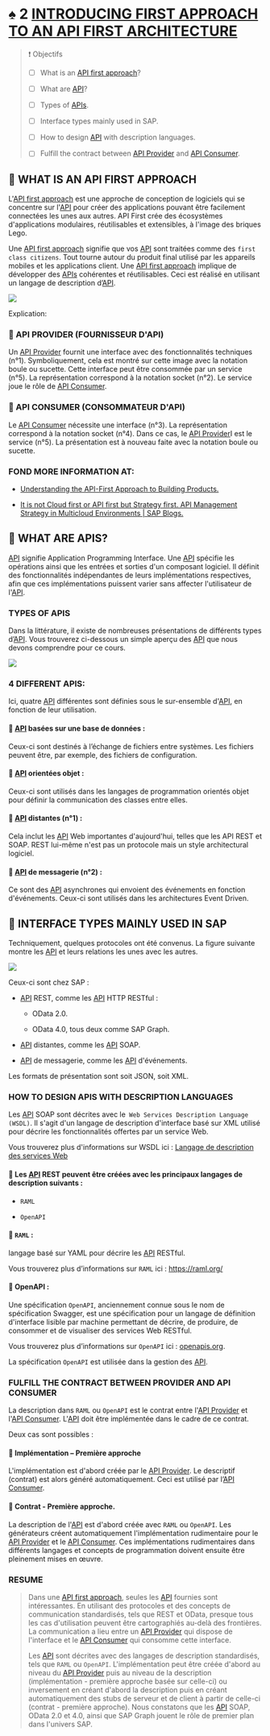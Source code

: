 # ♠ 2 [INTRODUCING FIRST APPROACH TO AN API FIRST ARCHITECTURE](https://learning.sap.com/learning-journeys/developing-with-sap-integration-suite/undergoing-a-first-approach-with-an-api_ccfd23d7-c298-4606-9af8-3c4f2ac91824)

> :exclamation: Objectifs
>
> - [ ] What is an [API first approach](../☼%20UNIT%200%20-%20Lexicon/♠%20API%20First%20Approach.md)?
>
> - [ ] What are [API](../☼%20UNIT%200%20-%20Lexicon/♠%20API.md)?
>
> - [ ] Types of [APIs](../☼%20UNIT%200%20-%20Lexicon/♠%20API.md).
>
> - [ ] Interface types mainly used in SAP.
>
> - [ ] How to design [API](../☼%20UNIT%200%20-%20Lexicon/♠%20API.md) with description languages.
>
> - [ ] Fulfill the contract between [API Provider](../☼%20UNIT%200%20-%20Lexicon/♠%20API%20Provider.md) and [API Consumer](../☼%20UNIT%200%20-%20Lexicon/♠%20API%20Consumer.md).

## :closed_book: WHAT IS AN API FIRST APPROACH

L'[API first approach](../☼%20UNIT%200%20-%20Lexicon/♠%20API%20First%20Approach.md) est une approche de conception de logiciels qui se concentre sur l'[API](../☼%20UNIT%200%20-%20Lexicon/♠%20API.md) pour créer des applications pouvant être facilement connectées les unes aux autres. API First crée des écosystèmes d'applications modulaires, réutilisables et extensibles, à l'image des briques Lego.

Une [API first approach](../☼%20UNIT%200%20-%20Lexicon/♠%20API%20First%20Approach.md) signifie que vos [API](../☼%20UNIT%200%20-%20Lexicon/♠%20API.md) sont traitées comme des `first class citizens`. Tout tourne autour du produit final utilisé par les appareils mobiles et les applications client. Une [API first approach](../☼%20UNIT%200%20-%20Lexicon/♠%20API%20First%20Approach.md) implique de développer des [APIs](../☼%20UNIT%200%20-%20Lexicon/♠%20API.md) cohérentes et réutilisables. Ceci est réalisé en utilisant un langage de description d’[API](../☼%20UNIT%200%20-%20Lexicon/♠%20API.md).

![](./RESSOURCES/CLD900_20_U1L2_001.png)

Explication:

### :small_red_triangle_down: API PROVIDER (FOURNISSEUR D'API)

Un [API Provider](../☼%20UNIT%200%20-%20Lexicon/♠%20API%20Provider.md) fournit une interface avec des fonctionnalités techniques (n°1). Symboliquement, cela est montré sur cette image avec la notation boule ou sucette. Cette interface peut être consommée par un service (n°5). La représentation correspond à la notation socket (n°2). Le service joue le rôle de [API Consumer](../☼%20UNIT%200%20-%20Lexicon/♠%20API%20Consumer.md).

### :small_red_triangle_down: API CONSUMER (CONSOMMATEUR D'API)

Le [API Consumer](../☼%20UNIT%200%20-%20Lexicon/♠%20API%20Consumer.md) nécessite une interface (n°3). La représentation correspond à la notation socket (n°4). Dans ce cas, le [API Provider](../☼%20UNIT%200%20-%20Lexicon/♠%20API%20Provider.md)I est le service (n°5). La présentation est à nouveau faite avec la notation boule ou sucette.

### FOND MORE INFORMATION AT:

- [Understanding the API-First Approach to Building Products.](https://swagger.io/resources/articles/adopting-an-api-first-approach)

- [It is not Cloud first or API first but Strategy first. API Management Strategy in Multicloud Environments | SAP Blogs.](https://blogs.sap.com/2019/02/08/it-is-not-cloud-first-or-api-first-but-strategy-first-api-management-strategy-in-multicloud-environments/)

## :closed_book: WHAT ARE APIS?

[API](../☼%20UNIT%200%20-%20Lexicon/♠%20API.md) signifie Application Programming Interface. Une [API](../☼%20UNIT%200%20-%20Lexicon/♠%20API.md) spécifie les opérations ainsi que les entrées et sorties d'un composant logiciel. Il définit des fonctionnalités indépendantes de leurs implémentations respectives, afin que ces implémentations puissent varier sans affecter l'utilisateur de l'[API](../☼%20UNIT%200%20-%20Lexicon/♠%20API.md).

### TYPES OF APIS

Dans la littérature, il existe de nombreuses présentations de différents types d’[API](../☼%20UNIT%200%20-%20Lexicon/♠%20API.md). Vous trouverez ci-dessous un simple aperçu des [API](../☼%20UNIT%200%20-%20Lexicon/♠%20API.md) que nous devons comprendre pour ce cours.

![](./RESSOURCES/CLD900_20_U1L2_002.png)

### 4 DIFFERENT APIS:

Ici, quatre [API](../☼%20UNIT%200%20-%20Lexicon/♠%20API.md) différentes sont définies sous le sur-ensemble d'[API](../☼%20UNIT%200%20-%20Lexicon/♠%20API.md), en fonction de leur utilisation.

#### :small_red_triangle_down: [API](../☼%20UNIT%200%20-%20Lexicon/♠%20API.md) basées sur une base de données :

Ceux-ci sont destinés à l’échange de fichiers entre systèmes. Les fichiers peuvent être, par exemple, des fichiers de configuration.

#### :small_red_triangle_down: [API](../☼%20UNIT%200%20-%20Lexicon/♠%20API.md) orientées objet :

Ceux-ci sont utilisés dans les langages de programmation orientés objet pour définir la communication des classes entre elles.

#### :small_red_triangle_down: [API](../☼%20UNIT%200%20-%20Lexicon/♠%20API.md) distantes (n°1) :

Cela inclut les [API](../☼%20UNIT%200%20-%20Lexicon/♠%20API.md) Web importantes d'aujourd'hui, telles que les API REST et SOAP. REST lui-même n'est pas un protocole mais un style architectural logiciel.

#### :small_red_triangle_down: [API](../☼%20UNIT%200%20-%20Lexicon/♠%20API.md) de messagerie (n°2) :

Ce sont des [API](../☼%20UNIT%200%20-%20Lexicon/♠%20API.md) asynchrones qui envoient des événements en fonction d'événements. Ceux-ci sont utilisés dans les architectures Event Driven.

## :closed_book: INTERFACE TYPES MAINLY USED IN SAP

Techniquement, quelques protocoles ont été convenus. La figure suivante montre les [API](../☼%20UNIT%200%20-%20Lexicon/♠%20API.md) et leurs relations les unes avec les autres.

![](./RESSOURCES/CLD900_20_U1L2_003.png)

Ceux-ci sont chez SAP :

- [API](../☼%20UNIT%200%20-%20Lexicon/♠%20API.md) REST, comme les [API](../☼%20UNIT%200%20-%20Lexicon/♠%20API.md) HTTP RESTful :

  - OData 2.0.

  - OData 4.0, tous deux comme SAP Graph.

- [API](../☼%20UNIT%200%20-%20Lexicon/♠%20API.md) distantes, comme les [API](../☼%20UNIT%200%20-%20Lexicon/♠%20API.md) SOAP.

- [API](../☼%20UNIT%200%20-%20Lexicon/♠%20API.md) de messagerie, comme les [API](../☼%20UNIT%200%20-%20Lexicon/♠%20API.md) d'événements.

Les formats de présentation sont soit JSON, soit XML.

### HOW TO DESIGN APIS WITH DESCRIPTION LANGUAGES

Les [API](../☼%20UNIT%200%20-%20Lexicon/♠%20API.md) SOAP sont décrites avec le` Web Services Description Language (WSDL)`. Il s'agit d'un langage de description d'interface basé sur XML utilisé pour décrire les fonctionnalités offertes par un service Web.

Vous trouverez plus d'informations sur WSDL ici : [Langage de description des services Web](https://en.wikipedia.org/wiki/Web_Services_Description_Language)

#### :small_red_triangle_down: Les [API](../☼%20UNIT%200%20-%20Lexicon/♠%20API.md) REST peuvent être créées avec les principaux langages de description suivants :

- `RAML`

- `OpenAPI`

#### :small_red_triangle_down: `RAML` :

langage basé sur YAML pour décrire les [API](../☼%20UNIT%200%20-%20Lexicon/♠%20API.md) RESTful.

Vous trouverez plus d’informations sur `RAML` ici : https://raml.org/

#### :small_red_triangle_down: OpenAPI :

Une spécification `OpenAPI`, anciennement connue sous le nom de spécification Swagger, est une spécification pour un langage de définition d'interface lisible par machine permettant de décrire, de produire, de consommer et de visualiser des services Web RESTful.

Vous trouverez plus d’informations sur `OpenAPI` ici : [openapis.org](https://www.``openapi``s.org/).

La spécification `OpenAPI` est utilisée dans la gestion des [API](../☼%20UNIT%200%20-%20Lexicon/♠%20API.md).

### FULFILL THE CONTRACT BETWEEN PROVIDER AND API CONSUMER

La description dans `RAML` ou `OpenAPI` est le contrat entre l'[API Provider](../☼%20UNIT%200%20-%20Lexicon/♠%20API%20Provider.md) et l'[API Consumer](../☼%20UNIT%200%20-%20Lexicon/♠%20API%20Consumer.md). L'[API](../☼%20UNIT%200%20-%20Lexicon/♠%20API.md) doit être implémentée dans le cadre de ce contrat.

Deux cas sont possibles :

#### :small_red_triangle_down: Implémentation – Première approche

L'implémentation est d'abord créée par le [API Provider](../☼%20UNIT%200%20-%20Lexicon/♠%20API%20Provider.md). Le descriptif (contrat) est alors généré automatiquement. Ceci est utilisé par l’[API Consumer](../☼%20UNIT%200%20-%20Lexicon/♠%20API%20Consumer.md).

#### :small_red_triangle_down: Contrat - Première approche.

La description de l'[API](../☼%20UNIT%200%20-%20Lexicon/♠%20API.md) est d'abord créée avec `RAML` ou `OpenAPI`. Les générateurs créent automatiquement l'implémentation rudimentaire pour le [API Provider](../☼%20UNIT%200%20-%20Lexicon/♠%20API%20Provider.md) et le [API Consumer](../☼%20UNIT%200%20-%20Lexicon/♠%20API%20Consumer.md). Ces implémentations rudimentaires dans différents langages et concepts de programmation doivent ensuite être pleinement mises en œuvre.

### RESUME

> Dans une [API first approach](../☼%20UNIT%200%20-%20Lexicon/♠%20API%20First%20Approach.md), seules les [API](../☼%20UNIT%200%20-%20Lexicon/♠%20API.md) fournies sont intéressantes. En utilisant des protocoles et des concepts de communication standardisés, tels que REST et OData, presque tous les cas d'utilisation peuvent être cartographiés au-delà des frontières. La communication a lieu entre un [API Provider](../☼%20UNIT%200%20-%20Lexicon/♠%20API%20Provider.md) qui dispose de l'interface et le [API Consumer](../☼%20UNIT%200%20-%20Lexicon/♠%20API%20Consumer.md) qui consomme cette interface.
>
> Les [API](../☼%20UNIT%200%20-%20Lexicon/♠%20API.md) sont décrites avec des langages de description standardisés, tels que `RAML` ou `OpenAPI`. L'implémentation peut être créée d'abord au niveau du [API Provider](../☼%20UNIT%200%20-%20Lexicon/♠%20API%20Provider.md) puis au niveau de la description (implémentation - première approche basée sur celle-ci) ou inversement en créant d'abord la description puis en créant automatiquement des stubs de serveur et de client à partir de celle-ci (contrat - première approche). Nous constatons que les [API](../☼%20UNIT%200%20-%20Lexicon/♠%20API.md) SOAP, OData 2.0 et 4.0, ainsi que SAP Graph jouent le rôle de premier plan dans l'univers SAP.
